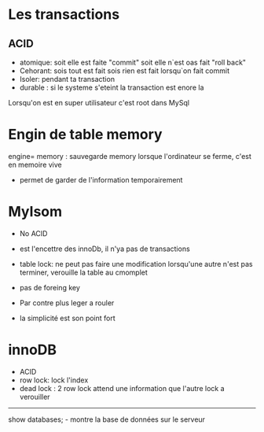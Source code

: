# Les transactions
## ACID 
- atomique:  soit elle est faite "commit" soit elle n`est oas fait "roll back"
- Cehorant: sois tout est fait sois rien est fait lorsqu`on fait commit
- Isoler: pendant ta transaction
- durable : si le systeme s'eteint la transaction est enore la 


Lorsqu'on est en super utilisateur c'est root dans MySql

# Engin de table memory

engine= memory : sauvegarde memory lorsque l'ordinateur se ferme,  c'est en memoire vive 

- permet de garder de l'information temporairement 

# MyIsom

- No ACID
- est l'encettre des innoDb, il n'ya pas de transactions
- table lock: ne peut pas faire une modification lorsqu'une autre n'est pas terminer, verouille la table au cmomplet
- pas de foreing key

- Par contre plus leger a rouler 
- la simplicité est son point fort 

# innoDB

- ACID 
- row lock: lock l'index 
- dead lock : 2 row lock attend une information que l'autre lock a verouiller



-----------------
show databases; - montre la base de données sur le serveur
